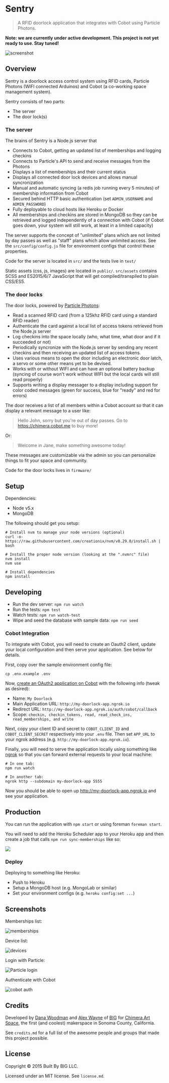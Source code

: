 # Sentry

> A RFID doorlock application that integrates with Cobot using Particle Photons.

**Note: we are currently under active development. This project is not yet ready to use. Stay tuned!**

![screenshot](http://cl.ly/e4y0/Screen%20Shot%202015-12-12%20at%202.33.19%20PM.png)

## Overview

Sentry is a doorlock access control system using RFID cards, Particle Photons (WIFI connected Arduinos) and Cobot (a co-working space management system).

Sentry consists of two parts:

- The server
- The door lock(s)

### The server

The brains of Sentry is a Node.js server that

- Connects to Cobot, getting an updated list of memberships and logging checkins
- Connects to Particle's API to send and receive messages from the Photons
- Displays a list of memberships and their current status
- Displays all connected door lock devices and allows manual syncronization
- Manual and automatic syncing (a redis job running every 5 minutes) of membership information from Cobot
- Secured behind HTTP basic authentication (set `ADMIN_USERNAME` and `ADMIN_PASSWORD`)
- Fully deployable to cloud hosts like Heroku or Docker
- All memberships and checkins are stored in MongoDB so they can be retrieved and logged independently of a connection with Cobot (if Cobot goes down, your system will still work, at least in a limited capacity)

The server supports the concept of "unlimited" plans which are not limited by day passes as well as "staff" plans which allow unlimited access. See the `src/config/config.js` file for environment configs that control these properties.

Code for the server is located in `src/` and the tests live in `test/`

Static assets (css, js, images) are located in `public/`. `src/assets` contains SCSS and ES2015/6/7 JavaScript that will get compiled/transpiled to plain CSS/ES5.


### The door locks

The door locks, powered by [Particle Photons](https://store.particle.io/):

- Read a scanned RFID card (from a 125khz RFID card using a standard RFID reader)
- Authenticate the card against a local list of access tokens retrieved from the Node.js server
- Log checkins into the space locally (who, what time, what door and if it succeeded or not)
- Periodically syncronize with the Node.js server by sending any recent checkins and then receiving an updated list of access tokens.
- Uses various means to open the door including an electronic door latch, a servo or some other means yet to be devised.
- Works with or without WIFI and can have an optional battery backup (syncing of course won't work without WIFI but the local cards will still read properly)
- Supports writing a display messager to a display including support for color coded messages (green for success, blue for "ready" and red for errors)

The door receives a list of all members within a Cobot account so that it can display a relevant message to a user like:

> Hello John, sorry but you're out of day passes. Go to https://chimera.cobot.me to buy more!

Or:

> Welcome in Jane, make something awesome today!

These messages are customizable via the admin so you can personalize things to fit your space and community.

Code for the door locks lives in `firmware/`


## Setup

Dependencies:

- Node v5.x
- MongoDB

The following should get you setup:

```shell
# Install nvm to manage your node versions (optional)
curl -o- https://raw.githubusercontent.com/creationix/nvm/v0.29.0/install.sh | bash

# Install the proper node version (looking at the ".nvmrc" file)
nvm install
nvm use

# Install dependencies
npm install
```


## Developing

- Run the dev server: `npm run watch`
- Run the tests: `npm test`
- Watch tests: `npm run watch-test`
- Wipe and seed the database with sample data: `npm run seed`


### Cobot Integration

To integrate with Cobot, you will need to create an Oauth2 client, update your local configuration and then serve your application. See below for details.

First, copy over the sample environment config file:

```shell
cp .env.example .env
```

Now, [create an OAuth2 application on Cobot](https://www.cobot.me/oauth2_clients/new) with the following info (tweak as desired):

- Name: `My Doorlock`
- Main Application URL: `http://my-doorlock-app.ngrok.io`
- Redirect URL: `http://my-doorlock-app.ngrok.io/auth/cobot/callback`
- Scope: `checkin, checkin_tokens, read, read_check_ins, read_memberships, and write`

Next, copy your client ID and secret to `COBOT_CLIENT_ID` and `COBOT_CLIENT_SECRET` respectively into your `.env` file. Then set `APP_URL` to your ngrok address (e.g. `http://my-doorlock-app.ngrok.io`).

Finally, you will need to serve the application locally using something like [ngrok](http://ngrok.io) so that you can forward external requests to your local machine:

```shell
# In one tab:
npm run watch

# In another tab:
ngrok http --subdomain my-doorlock-app 5555
```

Now you should be able to open up <http://my-doorlock-app.ngrok.io> and see your application.


## Production

You can run the application with `npm start` or using foreman `foreman start`.

You will need to add the Heroku Scheduler app to your Heroku app and then create a job that calls `npm run sync-memberships` like so:

![](http://cl.ly/fDb1/Screen%20Shot%202016-02-22%20at%208.40.11%20PM.png)


### Deploy

Deploying to something like Heroku:

- Push to Heroku
- Setup a MongoDB host (e.g. MongoLab or similar)
- Set your environment configs (e.g. `heroku config:set ...`)


## Screenshots

Memberships list:

![memberships](http://cl.ly/e4y0/Screen%20Shot%202015-12-12%20at%202.33.19%20PM.png)

Device list:

![devices](http://cl.ly/e4lt/Screen%20Shot%202015-12-12%20at%202.35.10%20PM.png)

Login with Particle:

![Particle login](http://cl.ly/e4BS/Screen%20Shot%202015-12-12%20at%202.36.14%20PM.png)

Authenticate with Cobot

![cobot auth](http://cl.ly/e4Ce/Screen%20Shot%202015-12-12%20at%203.05.43%20PM.png)


## Credits

Developed by [Dana Woodman](http://danawoodman.com) and [Alex Wayne](http://beautifulpixel.com) of [BIG](http://builtbybig.com) for [Chimera Art Space](http://chimeraarts.org), the first (and coolest) makerspace in Sonoma County, California.

See `credits.md` for a full list of the awesome people and groups that made this project possible.


## License

Copyright &copy; 2015 Built By BIG LLC.

Licensed under an MIT license. See `license.md`.
